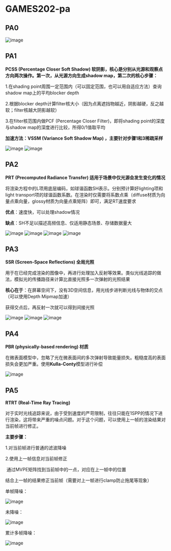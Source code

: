 # GAMES202-pa

## PA0
![image](https://github.com/Chris-lyc/GAMES202-pa/blob/main/images/pa0.png)
## PA1
**PCSS (Percentage Closer Soft Shadow) 软阴影，核心是分别从光源和观察点方向两次操作。第一次，从光源方向生成shadow map，第二次的核心步骤：**

1.在shading point周围一定范围内（可以固定范围，也可以用自适应方法）查询shadow map上的平均blocker depth

2.根据blocker depth计算filter核大小（因为点离遮挡物越近，阴影越硬，反之越软；filter核越大阴影越软）

3.在filter核范围内做PCF (Percentage Closer Filter)，即将shading point的深度与shadow map的深度进行比较，所得0/1值取平均

**加速方法：VSSM (Variance Soft Shadow Map) ，主要针对步骤1和3稀疏采样**

![image](https://github.com/Chris-lyc/GAMES202-pa/blob/main/images/pa1-1.png)
![image](https://github.com/Chris-lyc/GAMES202-pa/blob/main/images/pa1-2.png)

## PA2
**PRT (Precomputed Radiance Transfer) 适用于场景中仅光源会发生变化的情况**

将渲染方程中的L项用底层编码，如球谐函数SH表示。分别预计算好lighting项和light transport项的球谐函数系数。在渲染时仅需要将系数点乘（diffuse材质为向量点乘向量，glossy材质为向量点乘矩阵）即可，满足RT速度要求

**优点**：速度快，可以处理shadow情况

**缺点**：SH不足以描述高频信息、仅适用静态场景、存储数据量大

![image](https://github.com/Chris-lyc/GAMES202-pa/blob/main/images/pa2-CornellBox.png)
![image](https://github.com/Chris-lyc/GAMES202-pa/blob/main/images/pa2-GraceCathedral.png)
![image](https://github.com/Chris-lyc/GAMES202-pa/blob/main/images/pa2-Indoor.png)
![image](https://github.com/Chris-lyc/GAMES202-pa/blob/main/images/pa2-Skybox.png)

## PA3
**SSR (Screen-Space Reflections) 全局光照**

用于在已经完成渲染的图像中，再进行处理加入反射等效果。类似光线追踪的做法，模拟光的传播路径来计算比直接光照多一次弹射的光照结果

**核心在于**：在屏幕空间下，没有3D空间信息，用光线步进判断光线与物体的交点（可以使用Depth Mipmap加速）

获得交点后，再反射一次就可以得到间接光照

![image](https://github.com/Chris-lyc/GAMES202-pa/blob/main/images/pa3-cave.png)
![image](https://github.com/Chris-lyc/GAMES202-pa/blob/main/images/pa3-cube1.png)
![image](https://github.com/Chris-lyc/GAMES202-pa/blob/main/images/pa3-cube2.png)

## PA4
**PBR (physically-based rendering) 材质**

在微表面模型中，忽略了光在微表面间的多次弹射导致能量损失。粗糙度高的表面损失会更加严重。使用**Kulla-Conty**模型进行补偿

![image](https://github.com/Chris-lyc/GAMES202-pa/blob/main/images/pa4.png)
## PA5
**RTRT (Real-Time Ray Tracing)**

对于实时光线追踪来说，由于受到速度的严苛限制，往往只能在1SPP的情况下进行渲染，这将带来严重的噪点问题。对于这个问题，可以使用上一帧的渲染结果对当前帧进行修正。

**主要步骤：**

1.对当前帧进行普通的滤波降噪

2.使用上一帧信息对当前帧修正

​	通过MVPE矩阵找到当前帧中的一点，对应在上一帧中的位置

​	结合上一帧的结果修正当前帧（需要对上一帧进行clamp防止拖尾等现象）

单帧降噪：

![image](https://github.com/Chris-lyc/GAMES202-pa/blob/main/images/pa5-filter.png)

未降噪：

![image](https://github.com/Chris-lyc/GAMES202-pa/blob/main/images/pa5-input.png)

累计多帧降噪：

![image](https://github.com/Chris-lyc/GAMES202-pa/blob/main/images/pa5-result.png)
